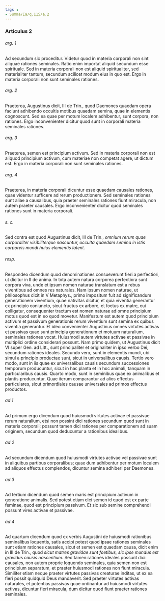 ```yaml
---
tags : 
- Summa/Ia/q.115/a.2
---
```


### Articulus 2

###### arg. 1
Ad secundum sic proceditur. Videtur quod in materia corporali non sint aliquae rationes seminales. Ratio enim importat aliquid secundum esse spirituale. Sed in materia corporali non est aliquid spiritualiter, sed materialiter tantum, secundum scilicet modum eius in quo est. Ergo in materia corporali non sunt seminales rationes.

###### arg. 2
Praeterea, Augustinus dicit, III de Trin., quod Daemones quaedam opera faciunt adhibendo occultis motibus quaedam semina, quae in elementis cognoscunt. Sed ea quae per motum localem adhibentur, sunt corpora, non rationes. Ergo inconvenienter dicitur quod sunt in corporali materia seminales rationes.

###### arg. 3
Praeterea, semen est principium activum. Sed in materia corporali non est aliquod principium activum, cum materiae non competat agere, ut dictum est. Ergo in materia corporali non sunt seminales rationes.

###### arg. 4
Praeterea, in materia corporali dicuntur esse quaedam causales rationes, quae videntur sufficere ad rerum productionem. Sed seminales rationes sunt aliae a causalibus, quia praeter seminales rationes fiunt miracula, non autem praeter causales. Ergo inconvenienter dicitur quod seminales rationes sunt in materia corporali.

###### s. c.
Sed contra est quod Augustinus dicit, III de Trin., *omnium rerum quae corporaliter visibiliterque nascuntur, occulta quaedam semina in istis corporeis mundi huius elementis latent*.

###### resp.
Respondeo dicendum quod denominationes consueverunt fieri a perfectiori, ut dicitur in II de anima. In tota autem natura corporea perfectiora sunt corpora viva, unde et ipsum nomen naturae translatum est a rebus viventibus ad omnes res naturales. Nam ipsum nomen naturae, ut philosophus dicit in V Metaphys., primo impositum fuit ad significandum generationem viventium, quae nativitas dicitur, et quia viventia generantur ex principio coniuncto, sicut fructus ex arbore, et foetus ex matre, cui colligatur, consequenter tractum est nomen naturae ad omne principium motus quod est in eo quod movetur. Manifestum est autem quod principium activum et passivum generationis rerum viventium sunt semina ex quibus viventia generantur. Et ideo convenienter Augustinus omnes virtutes activas et passivas quae sunt principia generationum et motuum naturalium, seminales rationes vocat. Huiusmodi autem virtutes activae et passivae in multiplici ordine considerari possunt. Nam primo quidem, ut Augustinus dicit VI super Gen. ad Litt., sunt principaliter et originaliter in ipso verbo Dei, secundum rationes ideales. Secundo vero, sunt in elementis mundi, ubi simul a principio productae sunt, sicut in universalibus causis. Tertio vero modo, sunt in iis quae ex universalibus causis secundum successiones temporum producuntur, sicut in hac planta et in hoc animali, tanquam in particularibus causis. Quarto modo, sunt in seminibus quae ex animalibus et plantis producuntur. Quae iterum comparantur ad alios effectus particulares, sicut primordiales causae universales ad primos effectus productos.

###### ad 1
Ad primum ergo dicendum quod huiusmodi virtutes activae et passivae rerum naturalium, etsi non possint dici rationes secundum quod sunt in materia corporali; possunt tamen dici rationes per comparationem ad suam originem, secundum quod deducuntur a rationibus idealibus.

###### ad 2
Ad secundum dicendum quod huiusmodi virtutes activae vel passivae sunt in aliquibus partibus corporalibus; quae dum adhibentur per motum localem ad aliquos effectus complendos, dicuntur semina adhiberi per Daemones.

###### ad 3
Ad tertium dicendum quod semen maris est principium activum in generatione animalis. Sed potest etiam dici semen id quod est ex parte feminae, quod est principium passivum. Et sic sub semine comprehendi possunt vires activae et passivae.

###### ad 4
Ad quartum dicendum quod ex verbis Augustini de huiusmodi rationibus seminalibus loquentis, satis accipi potest quod ipsae rationes seminales sunt etiam rationes causales, sicut et semen est quaedam causa, dicit enim in III de Trin., quod *sicut matres gravidae sunt foetibus, sic ipse mundus est gravidus causis nascentium*. Sed tamen rationes ideales possunt dici causales, non autem proprie loquendo seminales, quia semen non est principium separatum, et praeter huiusmodi rationes non fiunt miracula. Similiter etiam neque praeter virtutes passivas creaturae inditas, ut ex ea fieri possit quidquid Deus mandaverit. Sed praeter virtutes activas naturales, et potentias passivas quae ordinantur ad huiusmodi virtutes activas, dicuntur fieri miracula, dum dicitur quod fiunt praeter rationes seminales.

